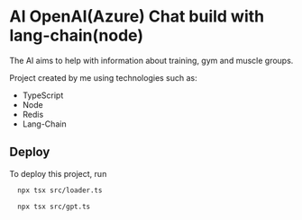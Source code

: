 # AI OpenAI(Azure) Chat  build with lang-chain(node)

The AI aims to help with information about training, gym and muscle groups.

Project created by me using technologies such as:
- TypeScript
- Node
- Redis
- Lang-Chain

## Deploy

To deploy this project, run

```bash
  npx tsx src/loader.ts
```

```bash
  npx tsx src/gpt.ts
```
